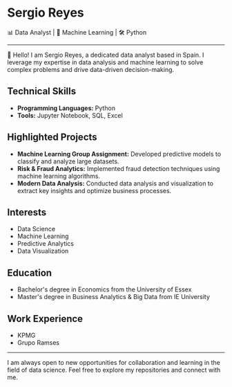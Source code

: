 # Sergio Reyes

📊 Data Analyst | 🧠 Machine Learning | 🛠️ Python

---

👋 Hello! I am Sergio Reyes, a dedicated data analyst based in Spain. I leverage my expertise in data analysis and machine learning to solve complex problems and drive data-driven decision-making.

## Technical Skills
- **Programming Languages:** Python
- **Tools:** Jupyter Notebook, SQL, Excel

## Highlighted Projects
- **Machine Learning Group Assignment:** Developed predictive models to classify and analyze large datasets.
- **Risk & Fraud Analytics:** Implemented fraud detection techniques using machine learning algorithms.
- **Modern Data Analysis:** Conducted data analysis and visualization to extract key insights and optimize business processes.

## Interests
- Data Science
- Machine Learning
- Predictive Analytics
- Data Visualization

## Education
- Bachelor's degree in Economics from the University of Essex
- Master's degree in Business Analytics & Big Data from IE University

## Work Experience
- KPMG
- Grupo Ramses

---

I am always open to new opportunities for collaboration and learning in the field of data science. Feel free to explore my repositories and connect with me.
